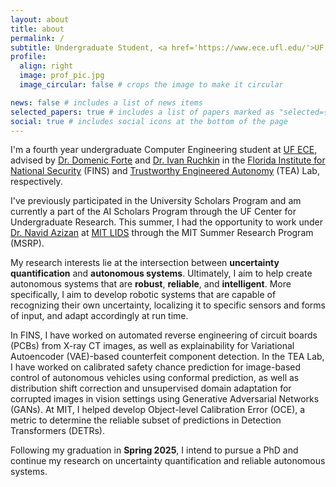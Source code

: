 ```yaml
---
layout: about
title: about
permalink: /
subtitle: Undergraduate Student, <a href='https://www.ece.ufl.edu/'>UF ECE</a>
profile:
  align: right
  image: prof_pic.jpg
  image_circular: false # crops the image to make it circular

news: false # includes a list of news items
selected_papers: true # includes a list of papers marked as "selected={true}"
social: true # includes social icons at the bottom of the page
---
```


I'm a fourth year undergraduate Computer Engineering student at [UF ECE](https://www.ece.ufl.edu/), advised by [Dr. Domenic Forte](https://dforte.ece.ufl.edu/) and [Dr. Ivan Ruchkin](https://ivan.ece.ufl.edu/) in the [Florida Institute for National Security](https://fins.institute.ufl.edu/) (FINS) and [Trustworthy Engineered Autonomy](https://tea.ece.ufl.edu/) (TEA) Lab, respectively.

I've previously participated in the University Scholars Program and am currently a part of the AI Scholars Program through the UF Center for Undergraduate Research. This summer, I had the opportunity to work under [Dr. Navid Azizan](https://azizan.mit.edu/) at [MIT LIDS](https://lids.mit.edu/) through the MIT Summer Research Program (MSRP).

My research interests lie at the intersection between **uncertainty quantification** and **autonomous systems**. Ultimately, I aim to help create autonomous systems that are **robust**, **reliable**, and **intelligent**. More specifically, I aim to develop robotic systems that are capable of recognizing their own uncertainty, localizing it to specific sensors and forms of input, and adapt accordingly at run time.

In FINS, I have worked on automated reverse engineering of circuit boards (PCBs) from X-ray CT images, as well as explainability for Variational Autoencoder (VAE)-based counterfeit component detection. In the TEA Lab, I have worked on calibrated safety chance prediction for image-based control of autonomous vehicles using conformal prediction, as well as distribution shift correction and unsupervised domain adaptation for corrupted images in vision settings using Generative Adversarial Networks (GANs). At MIT, I helped develop Object-level Calibration Error (OCE), a metric to determine the reliable subset of predictions in Detection Transformers (DETRs).

Following my graduation in **Spring 2025**, I intend to pursue a PhD and continue my research on uncertainty quantification and reliable autonomous systems.